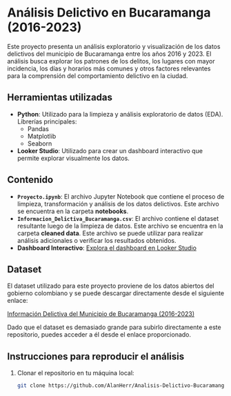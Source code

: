 # Análisis Delictivo en Bucaramanga (2016-2023)

Este proyecto presenta un análisis exploratorio y visualización de los datos delictivos del municipio de Bucaramanga entre los años 2016 y 2023. El análisis busca explorar los patrones de los delitos, los lugares con mayor incidencia, los días y horarios más comunes y otros factores relevantes para la comprensión del comportamiento delictivo en la ciudad.

## Herramientas utilizadas
- **Python**: Utilizado para la limpieza y análisis exploratorio de datos (EDA). Librerías principales:
  - Pandas
  - Matplotlib
  - Seaborn
- **Looker Studio**: Utilizado para crear un dashboard interactivo que permite explorar visualmente los datos.

## Contenido
- **`Proyecto.ipynb`**: El archivo Jupyter Notebook que contiene el proceso de limpieza, transformación y análisis de los datos delictivos. Este archivo se encuentra en la carpeta **notebooks**.
- **`Informacion_Delictiva_Bucaramanga.csv`**: El archivo contiene el dataset resultante luego de la limpieza de datos. Este archivo se encuentra en la carpeta **cleaned data**. Este archivo se puede utilizar para realizar análisis adicionales o verificar los resultados obtenidos.
- **Dashboard Interactivo**: [Explora el dashboard en Looker Studio](https://lookerstudio.google.com/reporting/723316c6-a501-4df2-8e08-121dba0b2617)

## Dataset
El dataset utilizado para este proyecto proviene de los datos abiertos del gobierno colombiano y se puede descargar directamente desde el siguiente enlace:

[Información Delictiva del Municipio de Bucaramanga (2016-2023)](https://www.datos.gov.co/en/Seguridad-y-Defensa/Informaci-n-delictiva-del-municipio-de-Bucaramanga/x46e-abhz/about_data)

Dado que el dataset es demasiado grande para subirlo directamente a este repositorio, puedes acceder a él desde el enlace proporcionado.

## Instrucciones para reproducir el análisis
1. Clonar el repositorio en tu máquina local:
   ```bash
   git clone https://github.com/AlanHerr/Analisis-Delictivo-Bucaramanga.git

